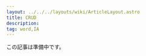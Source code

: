 ```yaml
---
layout: ../../../layouts/wiki/ArticleLayout.astro
title: CRUD
description:
tag: word,IA
---
```


この記事は準備中です。